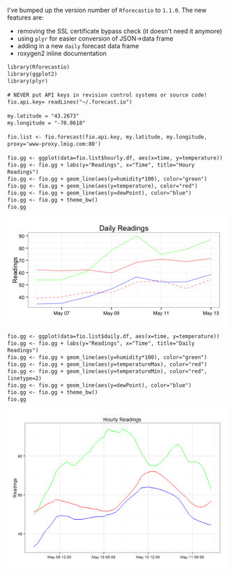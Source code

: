 I've bumped up the version number of `Rforecastio` to `1.1.0`. The new
features are:

-   removing the SSL certificate bypass check (it doesn't need it
    anymore)
-   using `plyr` for easier conversion of JSON-\>data frame
-   adding in a new `daily` forecast data frame
-   roxygen2 inline documentation

<!-- -->

    library(Rforecastio)
    library(ggplot2)
    library(plyr)

    # NEVER put API keys in revision control systems or source code!
    fio.api.key= readLines("~/.forecast.io")

    my.latitude = "43.2673"
    my.longitude = "-70.8618"

    fio.list <- fio.forecast(fio.api.key, my.latitude, my.longitude, proxy='www-proxy.lmig.com:80')

    fio.gg <- ggplot(data=fio.list$hourly.df, aes(x=time, y=temperature))
    fio.gg <- fio.gg + labs(y="Readings", x="Time", title="Houry Readings")
    fio.gg <- fio.gg + geom_line(aes(y=humidity*100), color="green")
    fio.gg <- fio.gg + geom_line(aes(y=temperature), color="red")
    fio.gg <- fio.gg + geom_line(aes(y=dewPoint), color="blue")
    fio.gg <- fio.gg + theme_bw()
    fio.gg

<img src="./rfupdate_files/figure-markdown_strict/daily.png" title="plot of chunk daily" alt="plot of chunk daily" style="display: block; margin: auto;" />

    fio.gg <- ggplot(data=fio.list$daily.df, aes(x=time, y=temperature))
    fio.gg <- fio.gg + labs(y="Readings", x="Time", title="Daily Readings")
    fio.gg <- fio.gg + geom_line(aes(y=humidity*100), color="green")
    fio.gg <- fio.gg + geom_line(aes(y=temperatureMax), color="red")
    fio.gg <- fio.gg + geom_line(aes(y=temperatureMin), color="red", linetype=2)
    fio.gg <- fio.gg + geom_line(aes(y=dewPoint), color="blue")
    fio.gg <- fio.gg + theme_bw()
    fio.gg

<img src="./rfupdate_files/figure-markdown_strict/hourly.png" title="plot of chunk hourly" alt="plot of chunk hourly" style="display: block; margin: auto;" />
